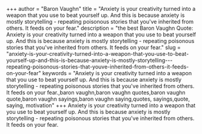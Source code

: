 +++
author = "Baron Vaughn"
title = "Anxiety is your creativity turned into a weapon that you use to beat yourself up. And this is because anxiety is mostly storytelling - repeating poisonous stories that you've inherited from others. It feeds on your fear."
description = "the best Baron Vaughn Quote: Anxiety is your creativity turned into a weapon that you use to beat yourself up. And this is because anxiety is mostly storytelling - repeating poisonous stories that you've inherited from others. It feeds on your fear."
slug = "anxiety-is-your-creativity-turned-into-a-weapon-that-you-use-to-beat-yourself-up-and-this-is-because-anxiety-is-mostly-storytelling---repeating-poisonous-stories-that-youve-inherited-from-others-it-feeds-on-your-fear"
keywords = "Anxiety is your creativity turned into a weapon that you use to beat yourself up. And this is because anxiety is mostly storytelling - repeating poisonous stories that you've inherited from others. It feeds on your fear.,baron vaughn,baron vaughn quotes,baron vaughn quote,baron vaughn sayings,baron vaughn saying,quotes, sayings,quote, saying, motivation"
+++
Anxiety is your creativity turned into a weapon that you use to beat yourself up. And this is because anxiety is mostly storytelling - repeating poisonous stories that you've inherited from others. It feeds on your fear.

